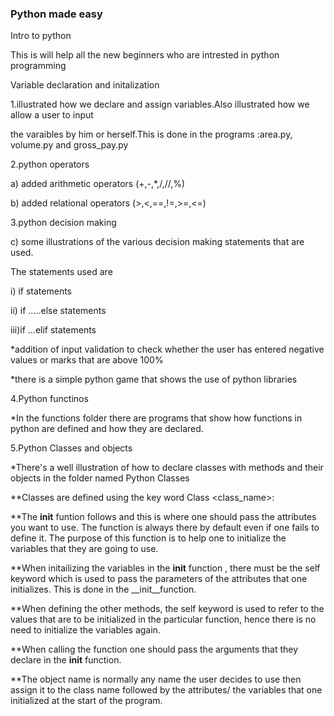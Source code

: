 ### Python made easy
Intro to python

This is will help all the new beginners who are intrested in python programming



Variable declaration and initalization

1.illustrated how we declare and assign variables.Also illustrated how we allow a user to input

the varaibles by him or herself.This is done in the programs :area.py, volume.py and gross_pay.py

2.python operators

  a) added arithmetic operators (+,-,*,/,//,%)


  b) added relational operators (>,<,==,!=,>=,<=)

3.python decision making

  c) some illustrations of the various decision making statements that are used.


The statements used are 

  i) if statements

  ii) if .....else statements
  
  iii)if ...elif statements

*addition of input validation to check whether the user has entered negative values or marks that are above 100%

*there is a simple python game that shows the use of python libraries

4.Python functinos 

*In the functions folder there are programs that show how functions in python are defined and how they are declared.

5.Python Classes and objects

*There's a well illustration of how to declare classes with methods and their objects in the folder named Python Classes

  **Classes are defined using the key word Class <class_name>:
  
  **The __init__ funtion follows and this is where one should pass the attributes you want to use. The function is always there by default even if one fails to define it. The purpose of this function is to help one to initialize the variables that they are going to use.
  
  **When initailizing the variables in the __init__ function , there must be the self keyword which is used to pass the parameters of the attributes that one initializes. This is done in the __init__function.
  
  **When defining the other methods, the self keyword is used to refer to the values that are to be initialized in the particular function, hence there is no need to 
  initialize the variables again.
  
  **When calling the function one should pass the arguments that they declare in the __init__ function.

  **The object name is normally any name the user decides to use then assign it to the class name followed by the attributes/ the variables that one initialized at the start of the program.
  
